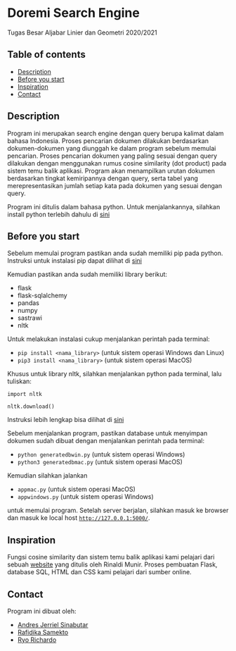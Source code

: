 # Doremi Search Engine
Tugas Besar Aljabar Linier dan Geometri 2020/2021

## Table of contents
* [Description](#description)
* [Before you start](#before-you-start)
* [Inspiration](#inspiration)
* [Contact](#contact)

## Description
Program ini merupakan search engine dengan query berupa kalimat dalam bahasa Indonesia. Proses pencarian dokumen dilakukan berdasarkan dokumen-dokumen yang diunggah ke dalam program sebelum memulai pencarian. Proses pencarian dokumen yang paling sesuai dengan query dilakukan dengan menggunakan rumus cosine similarity (dot product) pada sistem temu balik aplikasi. Program akan menampilkan urutan dokumen berdasarkan tingkat kemiripannya dengan query, serta tabel yang merepresentasikan jumlah setiap kata pada dokumen yang sesuai dengan query.

Program ini ditulis dalam bahasa python. Untuk menjalankannya, silahkan install python terlebih dahulu di [sini](https://www.python.org/downloads/)

## Before you start
Sebelum memulai program pastikan anda sudah memiliki pip pada python. Instruksi untuk instalasi pip dapat dilihat di [sini](https://www.geeksforgeeks.org/download-and-install-pip-latest-version/)

Kemudian pastikan anda sudah memiliki library berikut:
* flask
* flask-sqlalchemy
* pandas
* numpy
* sastrawi
* nltk

Untuk melakukan instalasi cukup menjalankan perintah pada terminal:

* `pip install <nama_library>` (untuk sistem operasi Windows dan Linux)
* `pip3 install <nama_library>` (untuk sistem operasi MacOS)

Khusus untuk library nltk, silahkan menjalankan python pada terminal, lalu tuliskan:

`import nltk `

`nltk.download()`

Instruksi lebih lengkap bisa dilihat di [sini](https://www.guru99.com/download-install-nltk.html)

Sebelum menjalankan program, pastikan database untuk menyimpan dokumen sudah dibuat dengan menjalankan perintah pada terminal:
* `python generatedbwin.py` (untuk sistem operasi Windows)
* `python3 generatedbmac.py` (untuk sistem operasi MacOS)

Kemudian silahkan jalankan 
* `appmac.py` (untuk sistem operasi MacOS)
* `appwindows.py` (untuk sistem operasi Windows) 

untuk memulai program. Setelah server berjalan, silahkan masuk ke browser dan masuk ke local host [`http://127.0.0.1:5000/`](http://127.0.0.1:5000/).

## Inspiration
Fungsi cosine similarity dan sistem temu balik aplikasi kami pelajari dari sebuah [website](https://informatika.stei.itb.ac.id/~rinaldi.munir/AljabarGeometri/2020-2021/Algeo-12-Aplikasi-dot-product-pada-IR.pdf) yang ditulis oleh Rinaldi Munir. Proses pembuatan Flask, database SQL, HTML dan CSS kami pelajari dari sumber online.

## Contact
Program ini dibuat oleh:
* [Andres Jerriel Sinabutar](https://github.com/andresjerriels)
* [Rafidika Samekto](https://github.com/rafidika)
* [Ryo Richardo](https://github.com/ryorichardo)
